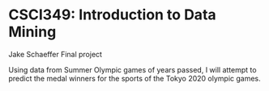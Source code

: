 # CSCI349: Introduction to Data Mining

Jake Schaeffer Final project

Using data from Summer Olympic games of years passed, 
I will attempt to predict the medal winners for the sports of
the Tokyo 2020 olympic games.